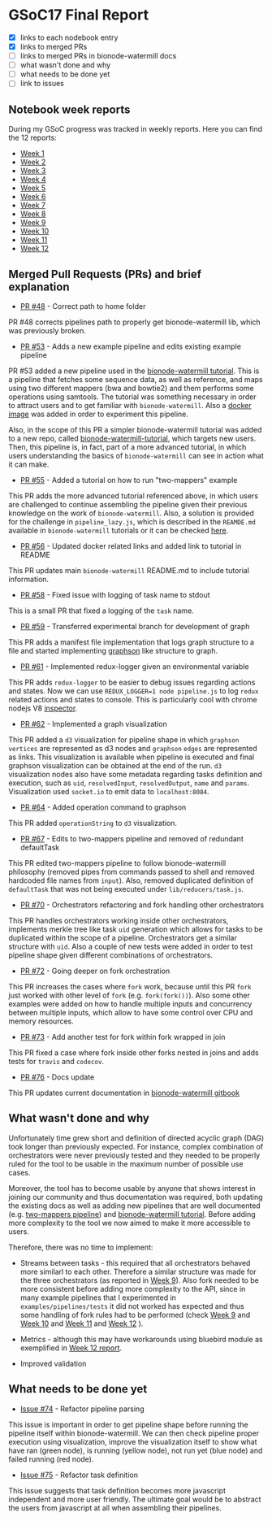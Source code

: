 # GSoC17 Final Report

* [x] links to each nodebook entry
* [x] links to merged PRs
* [ ] links to merged PRs in bionode-watermill docs
* [ ] what wasn't done and why
* [ ] what needs to be done yet
* [ ] link to issues

## Notebook week reports

During my GSoC progress was tracked in weekly reports. Here you can find the 
12 reports:

* [Week 1](https://github.com/bionode/GSoC17/blob/master/Journal/Week_1.md)
* [Week 2](https://github.com/bionode/GSoC17/blob/master/Journal/Week_2.md)
* [Week 3](https://github.com/bionode/GSoC17/blob/master/Journal/Week_3.md)
* [Week 4](https://github.com/bionode/GSoC17/blob/master/Journal/Week_4.md)
* [Week 5](https://github.com/bionode/GSoC17/blob/master/Journal/Week_5.md)
* [Week 6](https://github.com/bionode/GSoC17/blob/master/Journal/Week_6.md)
* [Week 7](https://github.com/bionode/GSoC17/blob/master/Journal/Week_7.md)
* [Week 8](https://github.com/bionode/GSoC17/blob/master/Journal/Week_8.md)
* [Week 9](https://github.com/bionode/GSoC17/blob/master/Journal/Week_9.md)
* [Week 10](https://github.com/bionode/GSoC17/blob/master/Journal/Week_10.md)
* [Week 11](https://github.com/bionode/GSoC17/blob/master/Journal/Week_11.md)
* [Week 12](https://github.com/bionode/GSoC17/blob/master/Journal/Week_12.md)

## Merged Pull Requests (PRs) and brief explanation

* [PR #48](https://github.com/bionode/bionode-watermill/pull/48) - Correct 
path to home folder

PR #48 corrects pipelines path to properly get bionode-watermill lib, which 
was previously broken.

* [PR #53](https://github.com/bionode/bionode-watermill/pull/53) - Adds a new example pipeline and edits existing example pipeline

PR #53 added a new pipeline used in the [bionode-watermill tutorial](https://github.com/bionode/bionode-watermill-tutorial).
This is a pipeline that fetches some sequence data, as well as reference, and 
maps using two different mappers (bwa and bowtie2) and them performs some 
operations using samtools. The tutorial was something necessary in order to 
attract users and to get familiar with `bionode-watermill`. Also a [docker 
image](https://github.com/bionode/bionode-watermill-tutorial/tree/master/docker-watermill-tutorial) was added in order to experiment this pipeline.

Also, in the scope of this PR a simpler bionode-watermill tutorial was added 
to a new repo, called [bionode-watermill-tutorial](https://github.com/bionode/bionode-watermill-tutorial), which targets new users.
Then, this pipeline is, in fact, part of a more advanced tutorial, in which 
users understanding the basics of `bionode-watermill` can see in action what 
it can make.

* [PR #55](https://github.com/bionode/bionode-watermill/pull/55) -  Added a tutorial on how to run "two-mappers" example

This PR adds the more advanced tutorial referenced above, in which users are 
challenged to continue assembling the pipeline given their previous knowledge
 on the work of `bionode-watermill`. Also, a solution is provided for the 
 challenge in `pipeline_lazy.js`, which is described in the `REAMDE.md` 
 available in `bionode-watermill` tutorials or it can be checked [here](https://github.com/bionode/bionode-watermill/pull/55/files#diff-e8b3724490ab0997f4cee3789ecb5681).

* [PR #56](https://github.com/bionode/bionode-watermill/pull/56) - Updated docker related links and added link to tutorial in README

This PR updates main `bionode-watermill` README.md to include tutorial 
information.

* [PR #58](https://github.com/bionode/bionode-watermill/pull/58) - Fixed issue with logging of task name to stdout

This is a small PR that fixed a logging of the `task` name.

* [PR #59](https://github.com/bionode/bionode-watermill/pull/59) - Transferred experimental branch for development of graph

This PR adds a manifest file implementation that logs graph structure to a 
file and started implementing [graphson](https://github.com/tinkerpop/blueprints/wiki/GraphSON-Reader-and-Writer-Library) like structure to graph.

* [PR #61](https://github.com/bionode/bionode-watermill/pull/61) - Implemented redux-logger given an environmental variable

This PR adds `redux-logger` to be easier to debug issues regarding actions and 
states. Now we can use `REDUX_LOGGER=1 node pipeline.js` to log `redux` 
related actions and states to console. This is particularly cool with chrome 
nodejs V8 [inspector](https://chrome.google.com/webstore/detail/nodejs-v8-inspector-manag/gnhhdgbaldcilmgcpfddgdbkhjohddkj?hl=en). 

* [PR #62](https://github.com/bionode/bionode-watermill/pull/62) - Implemented a graph visualization

This PR added a `d3` visualization for pipeline shape in which `graphson` 
`vertices` are represented as d3 nodes and `graphson` `edges` are represented
 as links. This visualization is available when pipeline is executed and 
 final graphson visualization can be obtained at the end of the run. `d3` 
 visualization nodes also have some metadata regarding tasks definition and 
 execution, such as `uid`, `resolvedInput`, `resolvedOutput`, `name` and 
 `params`. Visualization used `socket.io` to emit data to `localhost:8084`.
 
 * [PR #64](https://github.com/bionode/bionode-watermill/pull/64) - Added operation command to graphson
 
 This PR added `operationString` to `d3` visualization.
 
 * [PR #67](https://github.com/bionode/bionode-watermill/pull/67) - Edits to 
 two-mappers pipeline and removed of redundant defaultTask
 
 This PR edited two-mappers pipeline to follow bionode-watermill philosophy 
 (removed pipes from commands passed to shell and removed hardcoded file 
 names from `input`). Also, removed duplicated definition of `defaultTask` 
 that was not being executed under `lib/reducers/task.js`.
 
 * [PR #70](https://github.com/bionode/bionode-watermill/pull/70) - Orchestrators refactoring and fork handling other orchestrators
 
 This PR handles orchestrators working inside other orchestrators, implements
  merkle tree like task `uid` generation which allows for tasks to be 
  duplicated within the scope of a pipeline. Orchestrators get a similar 
  structure with `uid`. Also a couple of new tests were added in order to 
  test pipeline shape given different combinations of orchestrators.
  
* [PR #72](https://github.com/bionode/bionode-watermill/pull/72) - Going deeper on fork orchestration

This PR increases the cases where `fork` work, because until this PR `fork` just 
worked with other level of `fork` (e.g. `fork(fork())`). Also some other 
examples were added on how to handle multiple inputs and concurrency between 
multiple inputs, which allow to have some control over CPU and memory resources.

* [PR #73](https://github.com/bionode/bionode-watermill/pull/73) - Add another test for fork within fork wrapped in join

This PR fixed a case where fork inside other forks nested in joins and adds 
tests for `travis` and `codecov`.

* [PR #76](https://github.com/bionode/bionode-watermill/pull/76) - Docs update

This PR updates current documentation in [bionode-watermill gitbook](https://thejmazz.gitbooks.io/bionode-watermill/content/)

## What wasn't done and why

Unfortunately time grew short and definition of directed acyclic graph (DAG) 
took longer than previously expected. For instance, complex combination of 
orchestrators were never previously tested and they needed to be properly 
ruled for the tool to be usable in the maximum number of possible use cases.

Moreover, the tool has to become usable by anyone that shows interest in 
joining our community and thus documentation was required, both updating the 
existing docs as well as adding new pipelines that are well documented (e.g. 
[two-mappers pipeline](https://github.com/bionode/bionode-watermill/tree/dev/examples/pipelines/two-mappers)) and 
[bionode-watermill tutorial](https://github.com/bionode/bionode-watermill-tutorial).
Before adding more complexity to the tool we now aimed to make it more 
accessible to users.

Therefore, there was no time to implement:

* Streams between tasks - this required that all orchestrators behaved more 
similarl to each other. Therefore a similar structure was made for the three 
orchestrators (as reported in [Week 9](https://github.com/bionode/GSoC17/blob/master/Journal/Week_9.md#consistency-of-junction-and-fork)).
Also fork needed to be more consistent before adding more complexity to the 
API, since in many example pipelines that I experimented in 
`examples/pipelines/tests` it did not worked has expected and thus some 
handling of fork rules had to be performed (check
[Week 9](https://github.com/bionode/GSoC17/blob/master/Journal/Week_9.md) 
and
[Week 10](https://github.com/bionode/GSoC17/blob/master/Journal/Week_10.md#what-is-missing) 
and
[Week 11](https://github.com/bionode/GSoC17/blob/master/Journal/Week_11.md) 
and
[Week 12](https://github.com/bionode/GSoC17/blob/master/Journal/Week_12.md) 
).

* Metrics - although this may have workarounds using bluebird module as 
exemplified in [Week 12 report](https://github.com/bionode/GSoC17/blob/master/Journal/Week_12.md#scheduling-inputs-into-pipeline).
* Improved validation

## What needs to be done yet

* [Issue #74](https://github.com/bionode/bionode-watermill/issues/74) - 
Refactor pipeline parsing

This issue is important in order to get pipeline shape before running the 
pipeline itself within bionode-watermill. We can then check pipeline proper 
execution using visualization, improve the visualization itself to show what 
have ran (green node), is running (yellow node), not run yet (blue node) and 
failed running (red node).

* [Issue #75](https://github.com/bionode/bionode-watermill/issues/75) - 
Refactor 
task definition

This issue suggests that task definition becomes more javascript independent 
and more user friendly. The ultimate goal would be to abstract the users from 
javascript at all when assembling their pipelines.